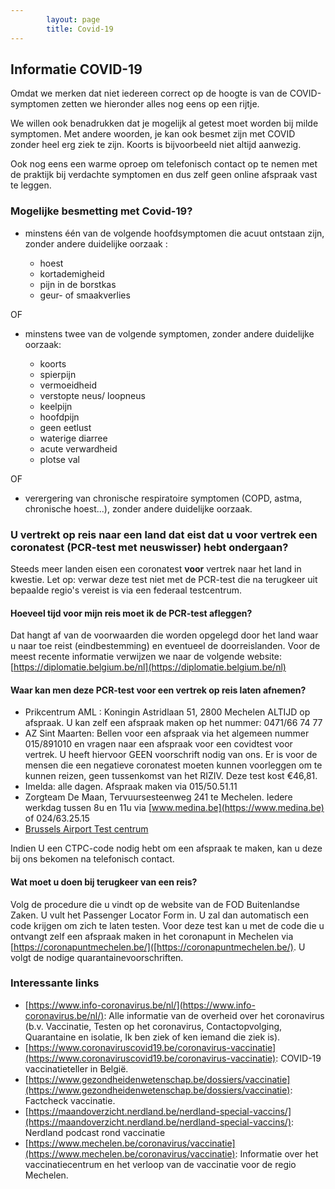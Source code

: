 ```yaml
---
        layout: page
        title: Covid-19
---
```


## Informatie COVID-19

Omdat we merken dat niet iedereen correct op de hoogte is van de COVID-symptomen zetten we hieronder alles nog eens op een rijtje.

We willen ook benadrukken dat je mogelijk al getest moet worden bij milde symptomen. Met andere woorden, je kan ook besmet zijn met COVID zonder heel erg ziek te zijn. Koorts is bijvoorbeeld niet altijd aanwezig.

Ook nog eens een warme oproep om telefonisch contact op te nemen met de praktijk bij verdachte symptomen en dus zelf geen online afspraak vast te leggen.

### Mogelijke besmetting met Covid-19?

* minstens één van de volgende hoofdsymptomen die acuut ontstaan zijn, zonder andere duidelijke oorzaak :

  * hoest
  * kortademigheid
  * pijn in de borstkas
  * geur- of smaakverlies

OF
* minstens twee van de volgende symptomen, zonder andere duidelijke oorzaak:

  * koorts
  * spierpijn
  * vermoeidheid
  * verstopte neus/ loopneus
  * keelpijn
  * hoofdpijn
  * geen eetlust
  * waterige diarree
  * acute verwardheid 
  * plotse val

OF
* verergering van chronische respiratoire symptomen (COPD, astma, chronische hoest...), zonder andere duidelijke oorzaak.

### U vertrekt op reis naar een land dat eist dat u voor vertrek een coronatest (PCR-test met neuswisser) hebt ondergaan?

Steeds meer landen eisen een coronatest **voor** vertrek naar het land in kwestie. Let op: verwar deze test niet met de PCR-test die na terugkeer uit bepaalde regio's vereist is via een federaal testcentrum.

#### Hoeveel tijd voor mijn reis moet ik de PCR-test afleggen?

Dat hangt af van de voorwaarden die worden opgelegd door het land waar u naar toe reist (eindbestemming) en eventueel de doorreislanden. Voor de meest recente informatie verwijzen we naar de volgende website:  [https://diplomatie.belgium.be/nl](https://diplomatie.belgium.be/nl)

#### Waar kan men deze PCR-test voor een vertrek op reis laten afnemen?

* Prikcentrum AML : Koningin Astridlaan 51, 2800 Mechelen
ALTIJD op afspraak. U kan zelf een afspraak maken op het nummer: 0471/66 74 77
* AZ Sint Maarten: 
Bellen voor een afspraak via het algemeen nummer 015/891010 en vragen naar een afspraak voor een covidtest voor vertrek. 
U heeft hiervoor GEEN voorschrift nodig van ons. Er is voor de mensen die een negatieve coronatest moeten kunnen voorleggen om te kunnen reizen, geen tussenkomst van het RIZIV. Deze test kost €46,81.
* Imelda: alle dagen. Afspraak maken via 015/50.51.11
* Zorgteam De Maan, Tervuursesteenweg 241 te Mechelen. Iedere werkdag tussen 8u en 11u via [www.medina.be](https://www.medina.be) of 024/63.25.15
* [Brussels Airport Test centrum](https://www.brusselsairport.be/nl/passengers/the-impact-of-the-coronavirus/covid-19-test-centre-at-brussels-airport)

Indien U een CTPC-code nodig hebt om een afspraak te maken, kan u deze bij ons bekomen na telefonisch contact. 
#### Wat moet u doen bij terugkeer van een reis?
Volg de procedure die u vindt op de website van de FOD Buitenlandse Zaken. U vult het Passenger Locator Form in. U zal dan automatisch een code krijgen om zich te laten testen. Voor deze test kan u met de code die u ontvangt zelf een afspraak maken in het coronapunt in Mechelen via [https://coronapuntmechelen.be/]([https://coronapuntmechelen.be/). U volgt de nodige quarantainevoorschriften. 

### Interessante links

* [https://www.info-coronavirus.be/nl/](https://www.info-coronavirus.be/nl/): Alle informatie van de overheid over het coronavirus (b.v. Vaccinatie, Testen op het coronavirus, Contactopvolging, Quarantaine en isolatie, Ik ben ziek of ken iemand die ziek is).
* [https://www.coronaviruscovid19.be/coronavirus-vaccinatie](https://www.coronaviruscovid19.be/coronavirus-vaccinatie): COVID-19 vaccinatieteller in België.
* [https://www.gezondheidenwetenschap.be/dossiers/vaccinatie](https://www.gezondheidenwetenschap.be/dossiers/vaccinatie): Factcheck vaccinatie.
* [https://maandoverzicht.nerdland.be/nerdland-special-vaccins/](https://maandoverzicht.nerdland.be/nerdland-special-vaccins/): Nerdland podcast rond vaccinatie
* [https://www.mechelen.be/coronavirus/vaccinatie](https://www.mechelen.be/coronavirus/vaccinatie): Informatie over het vaccinatiecentrum en het verloop van de vaccinatie voor de regio Mechelen.